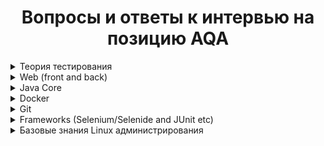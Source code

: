 <h1 align="center"> Вопросы и ответы к интервью на позицию AQA </h1>

<details>
    <summary>Теория тестирования</summary>
    <details>
        <summary>Виды тестирования</summary>
            <div>Функциональное; Нефункциональное
                <p>
                    Виды функционального тестирования
                    Модульное; Интеграционное; Системное; Смок тест; Регрессионное, Позитивное, Тестирование методом: белого, серого, черного ящика; Негативное
                    Приемочное - это формальные тесты, которые проверяют, отвечает ли система требованиям бизнеса;
                    Альфа-тестирование — ранняя версия программного продукта, тестирование которой проводится внутри организации-разработчика;
                    Бета тестирвоание — практически готовое ПО, выпускаемое для ограниченного количества пользователей
                    Виды нефункционального тестирования
                    Нагрузочное тестирование - имитирующее работу определенного количества бизнес пользователей на каком-либо общем ресурсе
                    Стессовое тестирование - надёжность и устойчивость системы в условиях превышения пределов нормального функционирования
                    Тестирование на отказ и восстановление
                </p>
            </div>
    </details>
    <details>
        <summary>Техники тест дизайна</summary>
            Эквивалентное разбиение - техника разбиения на группы эквивалентных по своему влиянию значений 
            Анализ граничных значений - проверка граничащих значений вводных данных
            Предугадывание ошибки - на основании знаний системы и спецификаций тестер предугадывает возможный дефект при опр вводных условиях
            Причина/Следствие - Подразумевает ввод условий для  получения ответа от системы
            Сценарий пользования - описанный сценарий пользования (взаимодействия пользователя и системы)
            Попарное тестирвоание - выполние всех возможных отдельных комбинаций каждой пары входных параметров
            Таблица принятия решений - таблица с условиями и различными комбинациями, а так же результатом на каждый кейс
    </details>
    <details>
        <summary>Пирамида тестирования</summary>
            <p>
            Модульное, интеграционное, системное, приемочное
            </p>
    </details>
    <details>
        <summary>Принципы тестирования</summary>
            <p>      
                Принципы тестирования: Тестирование демонстрирует наличие дефектов а не их отсутствие, Исчерпывающее тестирование недостижимо,
                Раннее тестирование сохраняет время и деньги, Кластеризация дефектов, Парадокс пестицида, Тестирование зависит от контекста,
                Заблуждение об отсутствии ошибок
            </p>
    </details>
    <details>
        <summary>Верификация и валидация</summary>
            <p>
                Верификация - было ли программное обеспечение создано в соответствии с требованиями или нет
                этот процесс включает в себя ревью, пошаговое руководство и инспекция
                Валидация - действительно ли программный продукт соответствует точным потребностям заказчика или нет
                этот процесс вклчюает в себя модульное тестирование, интеграционное тестирование, системное тестирование и 
                пользовательское приемочное тестирование.
            </p>
    </details>
    <details>
        <summary>Тестирование программного обеспечения (Software Testing)</summary>
            <p>
                Тестирование программного обеспечения (Software Testing) - проверка соответствия между реальным и ожидаемым поведением программы
                Цели тестирования:
                    1. Предоставление актуальной информации о состоянии продукта на данный момент.
                    2. Проверка на то, а все ли требования выполнены
                    3. Предотвращение дефектов (на ранних стадиях тесторование документации)
                    4. Повышение качества продукта
            </p>
    </details>
    <details>
        <summary>Виды ошибок</summary>
            <p>
                error - ошибка пользователя, bug - ошибка программиста, failure - сбой в работе компонента
            </p>
    </details>
    <details>
        <summary>Жизненный цикл разработки и тестирования ПО</summary>
            <p>
                SDLC - Ж/Ч разработки ПО (Идея, требования, дизайн, разработка, тест, ввод в работу, поддержка, вывод из работы)
                STLC - Ж/Ч тестирования ПО (требования, планирвоание, тест кейсы, тестовая среда, тестирование)
            </p>
    </details>
    <details>
        <summary>Жизненный цикл бага</summary>
            <p>
                Жизненный цикл бага - это стадии, которые проходит ошибка с начала своего существования и до ее полного разрешения.
                Стадии жизненного цикла: дефект обнаружен, дефект зарегистрирован, работа над дефектом, перепроверка дефекта, 
                дефект закрыт/работа над дефектом
            </p>
    </details>


</details>
<details>
    <summary>Web (front and back)</summary>
    <h3></h3>
    <p></p>
</details>
<details>
    <summary>Java Core</summary>
</details>
<details>
    <summary>Docker</summary>
</details>
<details>
    <summary>Git</summary>
</details>
<details>
    <summary>Frameworks (Selenium/Selenide and JUnit etc)</summary>
</details>
<details>
    <summary>Базовые знания Linux администрирования</summary>
</details>
